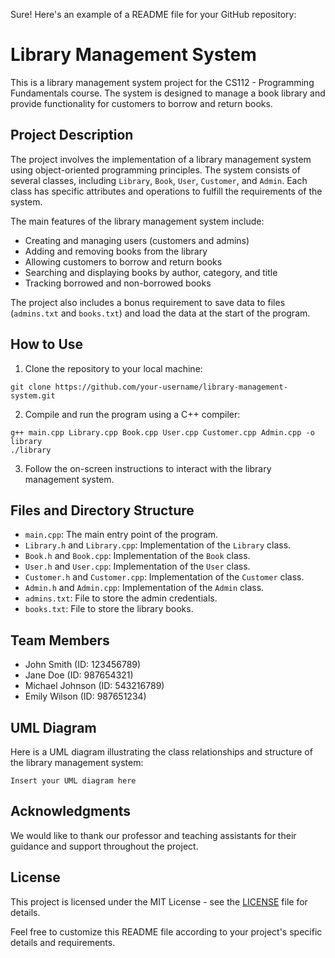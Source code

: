 Sure! Here's an example of a README file for your GitHub repository:

# Library Management System

This is a library management system project for the CS112 - Programming Fundamentals course. The system is designed to manage a book library and provide functionality for customers to borrow and return books.

## Project Description

The project involves the implementation of a library management system using object-oriented programming principles. The system consists of several classes, including `Library`, `Book`, `User`, `Customer`, and `Admin`. Each class has specific attributes and operations to fulfill the requirements of the system.

The main features of the library management system include:

- Creating and managing users (customers and admins)
- Adding and removing books from the library
- Allowing customers to borrow and return books
- Searching and displaying books by author, category, and title
- Tracking borrowed and non-borrowed books

The project also includes a bonus requirement to save data to files (`admins.txt` and `books.txt`) and load the data at the start of the program.

## How to Use

1. Clone the repository to your local machine:

```
git clone https://github.com/your-username/library-management-system.git
```

2. Compile and run the program using a C++ compiler:

```
g++ main.cpp Library.cpp Book.cpp User.cpp Customer.cpp Admin.cpp -o library
./library
```

3. Follow the on-screen instructions to interact with the library management system.

## Files and Directory Structure

- `main.cpp`: The main entry point of the program.
- `Library.h` and `Library.cpp`: Implementation of the `Library` class.
- `Book.h` and `Book.cpp`: Implementation of the `Book` class.
- `User.h` and `User.cpp`: Implementation of the `User` class.
- `Customer.h` and `Customer.cpp`: Implementation of the `Customer` class.
- `Admin.h` and `Admin.cpp`: Implementation of the `Admin` class.
- `admins.txt`: File to store the admin credentials.
- `books.txt`: File to store the library books.

## Team Members

- John Smith (ID: 123456789)
- Jane Doe (ID: 987654321)
- Michael Johnson (ID: 543216789)
- Emily Wilson (ID: 987651234)

## UML Diagram

Here is a UML diagram illustrating the class relationships and structure of the library management system:

```
Insert your UML diagram here
```

## Acknowledgments

We would like to thank our professor and teaching assistants for their guidance and support throughout the project.

## License

This project is licensed under the MIT License - see the [LICENSE](LICENSE) file for details.

Feel free to customize this README file according to your project's specific details and requirements.
